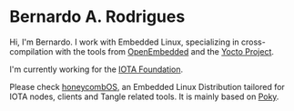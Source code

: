 # Bernardo A. Rodrigues

Hi, I'm Bernardo. I work with Embedded Linux, specializing in cross-compilation with the tools from [OpenEmbedded](http://www.openembedded.org/) and the [Yocto Project](https://www.yoctoproject.org/).

I'm currently working for the [IOTA Foundation](https://iota.org).

Please check [honeycombOS](https://honeycombOS.github.io), an Embedded Linux Distribution tailored for IOTA nodes, clients and Tangle related tools. It is mainly based on [Poky](https://www.yoctoproject.org/software-item/poky/).
